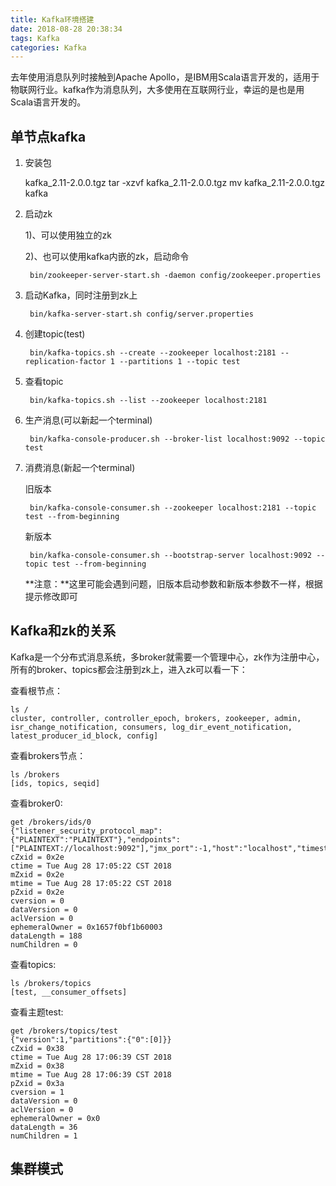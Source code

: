 ```yaml
---
title: Kafka环境搭建
date: 2018-08-28 20:38:34
tags: Kafka
categories: Kafka
---
```

去年使用消息队列时接触到Apache Apollo，是IBM用Scala语言开发的，适用于物联网行业。kafka作为消息队列，大多使用在互联网行业，幸运的是也是用Scala语言开发的。

## 单节点kafka ##

1. 安装包
	
	kafka_2.11-2.0.0.tgz
	tar -xzvf kafka_2.11-2.0.0.tgz
	mv kafka_2.11-2.0.0.tgz kafka
	
<!-- more -->

2. 启动zk

	1)、可以使用独立的zk

	2)、也可以使用kafka内嵌的zk，启动命令

		bin/zookeeper-server-start.sh -daemon config/zookeeper.properties

3. 启动Kafka，同时注册到zk上

		bin/kafka-server-start.sh config/server.properties

4. 创建topic(test)

		bin/kafka-topics.sh --create --zookeeper localhost:2181 --replication-factor 1 --partitions 1 --topic test

5. 查看topic

		bin/kafka-topics.sh --list --zookeeper localhost:2181

6. 生产消息(可以新起一个terminal)

		bin/kafka-console-producer.sh --broker-list localhost:9092 --topic test 

7. 消费消息(新起一个terminal)

	旧版本

		bin/kafka-console-consumer.sh --zookeeper localhost:2181 --topic test --from-beginning

	新版本

		bin/kafka-console-consumer.sh --bootstrap-server localhost:9092 --topic test --from-beginning

	**注意：**这里可能会遇到问题，旧版本启动参数和新版本参数不一样，根据提示修改即可

## Kafka和zk的关系 ##

Kafka是一个分布式消息系统，多broker就需要一个管理中心，zk作为注册中心，所有的broker、topics都会注册到zk上，进入zk可以看一下：

查看根节点：

	ls /
	cluster, controller, controller_epoch, brokers, zookeeper, admin, isr_change_notification, consumers, log_dir_event_notification, latest_producer_id_block, config]
	
查看brokers节点：

	ls /brokers
	[ids, topics, seqid]

查看broker0:

	get /brokers/ids/0
	{"listener_security_protocol_map":{"PLAINTEXT":"PLAINTEXT"},"endpoints":["PLAINTEXT://localhost:9092"],"jmx_port":-1,"host":"localhost","timestamp":"1535447121995","port":9092,"version":4}
	cZxid = 0x2e
	ctime = Tue Aug 28 17:05:22 CST 2018
	mZxid = 0x2e
	mtime = Tue Aug 28 17:05:22 CST 2018
	pZxid = 0x2e
	cversion = 0
	dataVersion = 0
	aclVersion = 0
	ephemeralOwner = 0x1657f0bf1b60003
	dataLength = 188
	numChildren = 0

查看topics:

	ls /brokers/topics
	[test, __consumer_offsets]

查看主题test:

	get /brokers/topics/test             
	{"version":1,"partitions":{"0":[0]}}
	cZxid = 0x38
	ctime = Tue Aug 28 17:06:39 CST 2018
	mZxid = 0x38
	mtime = Tue Aug 28 17:06:39 CST 2018
	pZxid = 0x3a
	cversion = 1
	dataVersion = 0
	aclVersion = 0
	ephemeralOwner = 0x0
	dataLength = 36
	numChildren = 1

## 集群模式 ##
